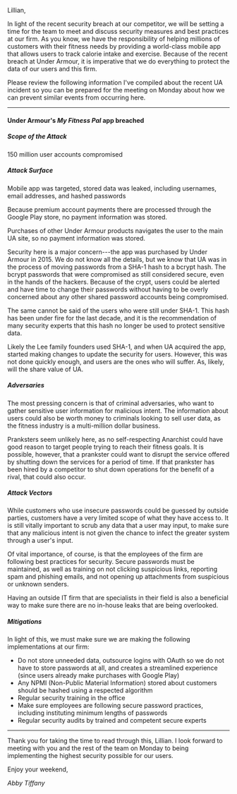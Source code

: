 Lillian,

In light of the recent security breach at our competitor, we will be setting a time for the team to meet and discuss security measures and best practices at our firm. As you know, we have the responsibility of helping millions of customers with their fitness needs by providing a world-class mobile app that allows users to track calorie intake and exercise. Because of the recent breach at Under Armour, it is imperative that we do everything to protect the data of our users and this firm.

Please review the following information I've compiled about the recent UA incident so you can be prepared for the meeting on Monday about how we can prevent similar events from occurring here.


----
#### Under Armour's _My Fitness Pal_ app breached
##### Scope of the Attack #####
150 million user accounts compromised

##### Attack Surface #####
Mobile app was targeted, stored data was leaked, including usernames, email addresses, and hashed passwords

Because premium account payments there are processed through the Google Play store, no payment information was stored.

Purchases of other Under Armour products navigates the user to the main UA site, so no payment information was stored.

Security here is a major concern---the app was purchased by Under Armour in 2015. We do not know all the details, but we know that UA was in the process of moving passwords from a SHA-1 hash to a bcrypt hash. The bcrypt passwords that were compromised as still considered secure, even in the hands of the hackers. Because of the crypt, users could be alerted and have time to change their passwords without having to be overly concerned about any other shared password accounts being compromised. 

The same cannot be said of the users who were still under SHA-1. This hash has been under fire for the last decade, and it is the recommendation of many security experts that this hash no longer be used to protect sensitive data. 

Likely the Lee family founders used SHA-1, and when UA acquired the app, started making changes to update the security for users. However, this was not done quickly enough, and users are the ones who will suffer. As, likely, will the share value of UA.

##### Adversaries #####
The most pressing concern is that of criminal adversaries, who want to gather sensitive user information for malicious intent. The information about users could also be worth money to criminals looking to sell user data, as the fitness industry is a multi-million dollar business.

Pranksters seem unlikely here, as no self-respecting Anarchist could have good reason to target people trying to reach their fitness goals. It is possible, however, that a prankster could want to disrupt the service offered by shutting down the services for a period of time. If that prankster has been hired by a competitor to shut down operations for the benefit of a rival, that could also occur.

##### Attack Vectors #####
While customers who use insecure passwords could be guessed by outside parties, customers have a very limited scope of what they have access to. It is still vitally important to scrub any data that a user may input, to make sure that any malicious intent is not given the chance to infect the greater system through a user's input.

Of vital importance, of course, is that the employees of the firm are following best practices for security. Secure passwords must be maintained, as well as training on not clicking suspicious links, reporting spam and phishing emails, and not opening up attachments from suspicious or unknown senders.

Having an outside IT firm that are specialists in their field is also a beneficial way to make sure there are no in-house leaks that are being overlooked.

##### Mitigations ######
In light of this, we must make sure we are making the following implementations at our firm:

- Do not store unneeded data, outsource logins  with OAuth so we do not have to store passwords at all, and creates a streamlined experience (since users already make purchases with Google Play)
- Any NPMI (Non-Public Material Information) stored about customers should be hashed using a respected algorithm
- Regular security training in the office
- Make sure employees are following secure password practices, including instituting minimum lengths of passwords
- Regular security audits by trained and competent secure experts
---


Thank you for taking the time to read through this, Lillian. I look forward to meeting with you and the rest of the team on Monday to being implementing the highest security possible for our users.



Enjoy your weekend, 

_Abby Tiffany_
